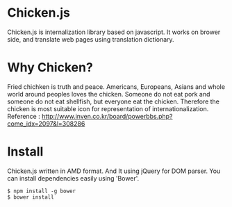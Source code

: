 # Chicken.js
Chicken.js is internalization library based on javascript. It works on brower side, and translate web pages using translation dictionary. 

# Why Chicken?
Fried chichken is truth and peace. Americans, Europeans, Asians and whole world around peoples loves the chicken. Someone do not eat pork and someone do not eat shellfish, but everyone eat the chicken. Therefore the chicken is most suitable icon for representation of internationalization.<br/>
Reference : http://www.inven.co.kr/board/powerbbs.php?come_idx=2097&l=308286

# Install
Chicken.js written in AMD format. And It using jQuery for DOM parser. You can install dependencies easily using 'Bower'.
```
$ npm install -g bower
$ bower install
```

